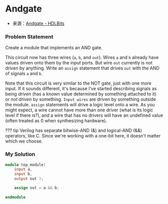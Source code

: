 # Andgate
- 来源：[Andgate - HDLBits](https://hdlbits.01xz.net/wiki/Andgate)

### Problem Statement
Create a module that implements an AND gate.

This circuit now has three wires (`a`, `b`, and `out`). Wires `a` and `b` already have values driven onto them by the input ports. But wire `out` currently is not driven by anything. Write an `assign` statement that drives `out` with the AND of signals `a` and `b`.

Note that this circuit is very similar to the NOT gate, just with one more input. If it sounds different, it's because I've started describing signals as being _driven_ (has a known value determined by something attached to it) or _not driven_ by something. `Input wires` are driven by something outside the module. `assign` statements will drive a logic level onto a wire. As you might expect, a wire cannot have more than one driver (what is its logic level if there is?), and a wire that has no drivers will have an undefined value (often treated as 0 when synthesizing hardware).

??? tip
    Verilog has separate bitwise-AND (&) and logical-AND (&&) operators, like C. Since we're working with a one-bit here, it doesn't matter which we choose.

### My Solution

```Verilog
module top_module( 
    input a, 
    input b, 
    output out );

    assign out = a && b;
    
endmodule
```